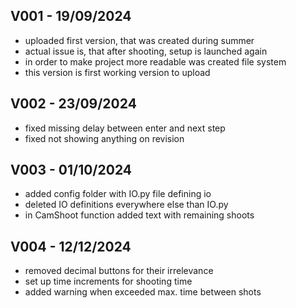## V001 - 19/09/2024
- uploaded first version, that was created during summer
- actual issue is, that after shooting, setup is launched again
- in order to make project more readable was created file system
- this version is first working version to upload

## V002 - 23/09/2024
- fixed missing delay between enter and next step
- fixed not showing anything on revision

## V003 - 01/10/2024
- added config folder with IO.py file defining io
- deleted IO definitions everywhere else than IO.py
- in CamShoot function added text with remaining shoots

## V004 - 12/12/2024
- removed decimal buttons for their irrelevance
- set up time increments for shooting time
- added warning when exceeded max. time between shots

